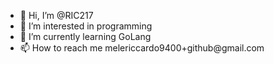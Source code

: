 - 👋 Hi, I’m @RIC217
- 👀 I’m interested in programming
- 🌱 I’m currently learning GoLang
- <!---- 💞️ I’m looking to collaborate on ...--->📫 How to reach me melericcardo9400+github@gmail.com
<!---
RIC217/RIC217 is a ✨ special ✨ repository because its `README.md` (this file) appears on your GitHub profile.
You can click the Preview link to take a look at your changes.
--->
